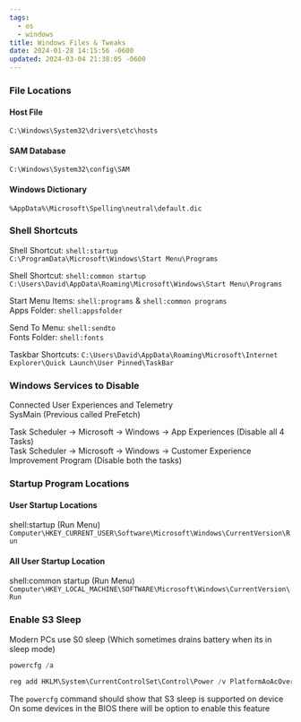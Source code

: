 ```yaml
---
tags:
  - os
  - windows
title: Windows Files & Tweaks
date: 2024-01-28 14:15:56 -0600
updated: 2024-03-04 21:38:05 -0600
---
```


### File Locations

#### Host File  
`C:\Windows\System32\drivers\etc\hosts` 

#### SAM Database  
`C:\Windows\System32\config\SAM`

#### Windows Dictionary
`%AppData%\Microsoft\Spelling\neutral\default.dic`

### Shell Shortcuts

Shell Shortcut: `shell:startup`  
`C:\ProgramData\Microsoft\Windows\Start Menu\Programs`

Shell Shortcut: `shell:common startup`  
`C:\Users\David\AppData\Roaming\Microsoft\Windows\Start Menu\Programs`

Start Menu Items: `shell:programs` & `shell:common programs`  
Apps Folder: `shell:appsfolder`

Send To Menu: `shell:sendto`  
Fonts Folder: `shell:fonts`

Taskbar Shortcuts: `C:\Users\David\AppData\Roaming\Microsoft\Internet Explorer\Quick Launch\User Pinned\TaskBar`

### Windows Services to Disable

Connected User Experiences and Telemetry  
SysMain (Previous called PreFetch)

Task Scheduler -> Microsoft -> Windows -> App Experiences (Disable all 4 Tasks)  
Task Scheduler -> Microsoft -> Windows -> Customer Experience Improvement Program (Disable both the tasks)

### Startup Program Locations

#### User Startup Locations
shell:startup (Run Menu)  
`Computer\HKEY_CURRENT_USER\Software\Microsoft\Windows\CurrentVersion\Run`

#### All User Startup Location
shell:common startup (Run Menu)  
`Computer\HKEY_LOCAL_MACHINE\SOFTWARE\Microsoft\Windows\CurrentVersion\Run`

### Enable S3 Sleep

Modern PCs use S0 sleep (Which sometimes drains battery when its in sleep mode)

```powershell
powercfg /a

reg add HKLM\System\CurrentControlSet\Control\Power /v PlatformAoAcOverride /t REG_DWORD /d 0 /f
```

The `powercfg` command should show that S3 sleep is supported on device
On some devices in the BIOS there will be option to enable this feature
